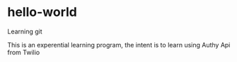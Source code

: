 # hello-world
Learning git

This is an experential learning program, the intent is to learn using Authy Api from Twilio

